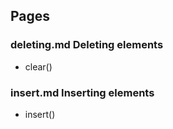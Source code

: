 ## Pages
### deleting.md Deleting elements
  - clear()
### insert.md Inserting elements
  - insert()
